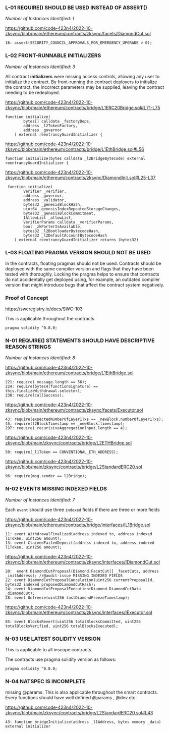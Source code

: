 
### L-01 REQUIRE() SHOULD BE USED INSTEAD OF ASSERT()

*Number of Instances Identified: 1*

https://github.com/code-423n4/2022-10-zksync/blob/main/ethereum/contracts/zksync/facets/DiamondCut.sol

```
16: assert(SECURITY_COUNCIL_APPROVALS_FOR_EMERGENCY_UPGRADE > 0);
```


### L-02 FRONT-RUNNABLE INITIALIZERS

*Number of Instances Identified: 3*

All contract **initializers** were missing access controls, allowing any user to initialize the contract. By front-running the contract deployers to initialize the contract, the incorrect parameters may be supplied, leaving the contract needing to be redeployed.

https://github.com/code-423n4/2022-10-zksync/blob/main/ethereum/contracts/bridge/L1ERC20Bridge.sol#L71-L75

```
function initialize(
        bytes[] calldata _factoryDeps,
        address _l2TokenFactory,
        address _governor
    ) external reentrancyGuardInitializer {
```

https://github.com/code-423n4/2022-10-zksync/blob/main/ethereum/contracts/bridge/L1EthBridge.sol#L56

```
function initialize(bytes calldata _l2BridgeBytecode) external reentrancyGuardInitializer {
```

https://github.com/code-423n4/2022-10-zksync/blob/main/ethereum/contracts/zksync/DiamondInit.sol#L25-L37

```
 function initialize(
        Verifier _verifier,
        address _governor,
        address _validator,
        bytes32 _genesisBlockHash,
        uint64 _genesisIndexRepeatedStorageChanges,
        bytes32 _genesisBlockCommitment,
        IAllowList _allowList,
        VerifierParams calldata _verifierParams,
        bool _zkPorterIsAvailable, 
        bytes32 _l2BootloaderBytecodeHash,
        bytes32 _l2DefaultAccountBytecodeHash
    ) external reentrancyGuardInitializer returns (bytes32)
```


### L-03 FLOATING PRAGMA VERSION SHOULD NOT BE USED

In the contracts, floating pragmas should not be used. Contracts should be deployed with the same compiler version and flags that they have been tested with thoroughly. Locking the pragma helps to ensure that contracts do not accidentally get deployed using, for example, an outdated compiler version that might introduce bugs that affect the contract system negatively.

### Proof of Concept

https://swcregistry.io/docs/SWC-103

This is applicable throughout the contracts

```
pragma solidity ^0.8.0;
```




### N-01 REQUIRE() STATEMENTS SHOULD HAVE DESCRIPTIVE REASON STRINGS

*Number of Instances Identified: 8*

https://github.com/code-423n4/2022-10-zksync/blob/main/ethereum/contracts/bridge/L1EthBridge.sol

```
221: require(_message.length == 56);
224: require(bytes4(functionSignature) == this.finalizeWithdrawal.selector);
238: require(callSuccess);
```

https://github.com/code-423n4/2022-10-zksync/blob/main/ethereum/contracts/zksync/facets/Executor.sol

```
43: require(expectedNumberOfLayer1Txs == _newBlock.numberOfLayer1Txs);
45: require(l2BlockTimestamp == _newBlock.timestamp);
297: require(_recurisiveAggregationInput.length == 4);
```


https://github.com/code-423n4/2022-10-zksync/blob/main/zksync/contracts/bridge/L2ETHBridge.sol

```
50: require(_l1Token == CONVENTIONAL_ETH_ADDRESS);
```

https://github.com/code-423n4/2022-10-zksync/blob/main/zksync/contracts/bridge/L2StandardERC20.sol

```
96: require(msg.sender == l2Bridge);
```


### N-02 EVENTS MISSING INDEXED FIELDS

*Number of Instances Identified: 7*

Each `event` should use three `indexed` fields if there are three or more fields

https://github.com/code-423n4/2022-10-zksync/blob/main/ethereum/contracts/bridge/interfaces/IL1Bridge.sol

```
11: event WithdrawalFinalized(address indexed to, address indexed l1Token, uint256 amount);
13: event ClaimedFailedDeposit(address indexed to, address indexed l1Token, uint256 amount);
```


https://github.com/code-423n4/2022-10-zksync/blob/main/ethereum/contracts/zksync/interfaces/IDiamondCut.sol

```
20:  event DiamondCutProposal(Diamond.FacetCut[] _facetCuts, address _initAddress); //@audit-issue MISSING INDEXED FIELDS
22: event DiamondCutProposalCancelation(uint256 currentProposalId, bytes32 indexed proposedDiamondCutHash);
24: event DiamondCutProposalExecution(Diamond.DiamondCutData _diamondCut);
28: event Unfreeze(uint256 lastDiamondFreezeTimestamp);
```


https://github.com/code-423n4/2022-10-zksync/blob/main/ethereum/contracts/zksync/interfaces/IExecutor.sol


```
85: event BlocksRevert(uint256 totalBlocksCommitted, uint256 totalBlocksVerified, uint256 totalBlocksExecuted);
```

### N-03 USE LATEST SOLIDITY VERSION

This is applicable to all inscope contracts.

The contracts use pragma solidity version as follows:

```
pragma solidity ^0.8.0;
```


### N-04 NATSPEC IS INCOMPLETE


missing @params.
This is also applicable throughout the smart contracts. Every functions should have well defined @params , @dev etc

https://github.com/code-423n4/2022-10-zksync/blob/main/zksync/contracts/bridge/L2StandardERC20.sol#L43

```
43: function bridgeInitialize(address _l1Address, bytes memory _data) external initializer
```
